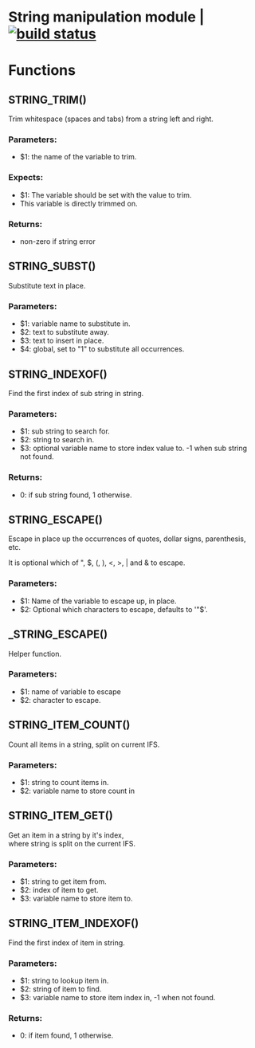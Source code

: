 # String manipulation module | [![build status](https://gitlab.com/space-sh/string/badges/master/build.svg)](https://gitlab.com/space-sh/string/commits/master)


# Functions 

## STRING\_TRIM()  
  
  
  
Trim whitespace (spaces and tabs) from a string left and right.  
  
### Parameters:  
- $1: the name of the variable to trim.  
  
### Expects:  
- $1: The variable should be set with the value to trim.  
- This variable is directly trimmed on.  
  
### Returns:  
- non-zero if string error  
  
  
  
## STRING\_SUBST()  
  
  
  
Substitute text in place.  
  
### Parameters:  
- $1: variable name to substitute in.  
- $2: text to substitute away.  
- $3: text to insert in place.  
- $4: global, set to "1" to substitute all occurrences.  
  
  
  
## STRING\_INDEXOF()  
  
  
  
Find the first index of sub string in string.  
  
### Parameters:  
- $1: sub string to search for.  
- $2: string to search in.  
- $3: optional variable name to store index value to. -1 when sub string not found.  
  
### Returns:  
- 0: if sub string found, 1 otherwise.  
  
  
  
## STRING\_ESCAPE()  
  
  
  
Escape in place up the occurrences of quotes, dollar signs, parenthesis, etc.  
  
It is optional which of ", $, (, ), <, >, | and & to escape.  
  
### Parameters:  
- $1: Name of the variable to escape up, in place.  
- $2: Optional which characters to escape, defaults to '"$'.  
  
  
  
## \_STRING\_ESCAPE()  
  
  
  
Helper function.  
  
### Parameters:  
- $1: name of variable to escape  
- $2: character to escape.  
  
  
  
## STRING\_ITEM\_COUNT()  
  
  
  
Count all items in a string, split on current IFS.  
  
### Parameters:  
- $1: string to count items in.  
- $2: variable name to store count in  
  
  
  
## STRING\_ITEM\_GET()  
  
  
  
Get an item in a string by it's index,  
where string is split on the current IFS.  
  
### Parameters:  
- $1: string to get item from.  
- $2: index of item to get.  
- $3: variable name to store item to.  
  
  
  
## STRING\_ITEM\_INDEXOF()  
  
  
  
Find the first index of item in string.  
  
### Parameters:  
- $1: string to lookup item in.  
- $2: string of item to find.  
- $3: variable name to store item index in, -1 when not found.  
  
### Returns:  
- 0: if item found, 1 otherwise.  
  
  
  
